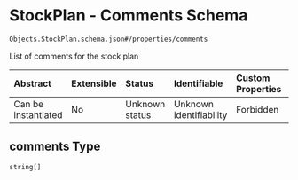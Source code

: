 # StockPlan - Comments Schema

```txt
Objects.StockPlan.schema.json#/properties/comments
```

List of comments for the stock plan

| Abstract            | Extensible | Status         | Identifiable            | Custom Properties | Additional Properties | Access Restrictions | Defined In                                                                                |
| :------------------ | :--------- | :------------- | :---------------------- | :---------------- | :-------------------- | :------------------ | :---------------------------------------------------------------------------------------- |
| Can be instantiated | No         | Unknown status | Unknown identifiability | Forbidden         | Allowed               | none                | [StockPlan.schema.json\*](../schema/objects/StockPlan.schema.json "open original schema") |

## comments Type

`string[]`
